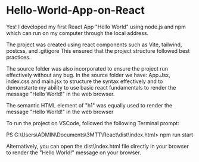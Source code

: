 # Hello-World-App-on-React

Yes! I developed my first React App "Hello World" using node.js and npm which can run on my computer through the local address.

The project was created using react components such as Vite, tailwind, postcss, and .gitigore This ensured that the project structure followed best practices.

The source folder was also incorporated to ensure the project run effectively without any bug. In the source folder we have: App.Jsx, index.css and main.jsx to structure the syntax effectively and to demonstarte my ability to use basic react fundamentals to render the message "Hello World!" in the web browser.

The semantic HTML element of "h1" was equally used to render the message "Hello World!" in the web browser

To run the project on VSCode, followed the following Terminal prompt:

PS C:\Users\ADMIN\Documents\3MTT\React\dist\index.html> npm run start

Alternatively, you can open the dist\index.html file directly in your browser to render the "Hello World!" message on your browser.



